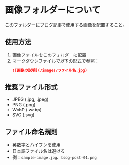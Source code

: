 # 画像フォルダーについて

このフォルダーにブログ記事で使用する画像を配置すること。

## 使用方法

1. 画像ファイルをこのフォルダーに配置
2. マークダウンファイルで以下の形式で参照：
   ```markdown
   ![画像の説明](/images/ファイル名.jpg)
   ```

## 推奨ファイル形式
- JPEG (.jpg, .jpeg)
- PNG (.png)
- WebP (.webp)
- SVG (.svg)

## ファイル命名規則
- 英数字とハイフンを使用
- 日本語ファイル名は避ける
- 例：`sample-image.jpg`、`blog-post-01.png` 